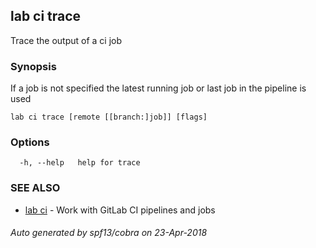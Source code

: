 ## lab ci trace

Trace the output of a ci job

### Synopsis

If a job is not specified the latest running job or last job in the pipeline is used

```
lab ci trace [remote [[branch:]job]] [flags]
```

### Options

```
  -h, --help   help for trace
```

### SEE ALSO

* [lab ci](lab_ci.md)	 - Work with GitLab CI pipelines and jobs

###### Auto generated by spf13/cobra on 23-Apr-2018

